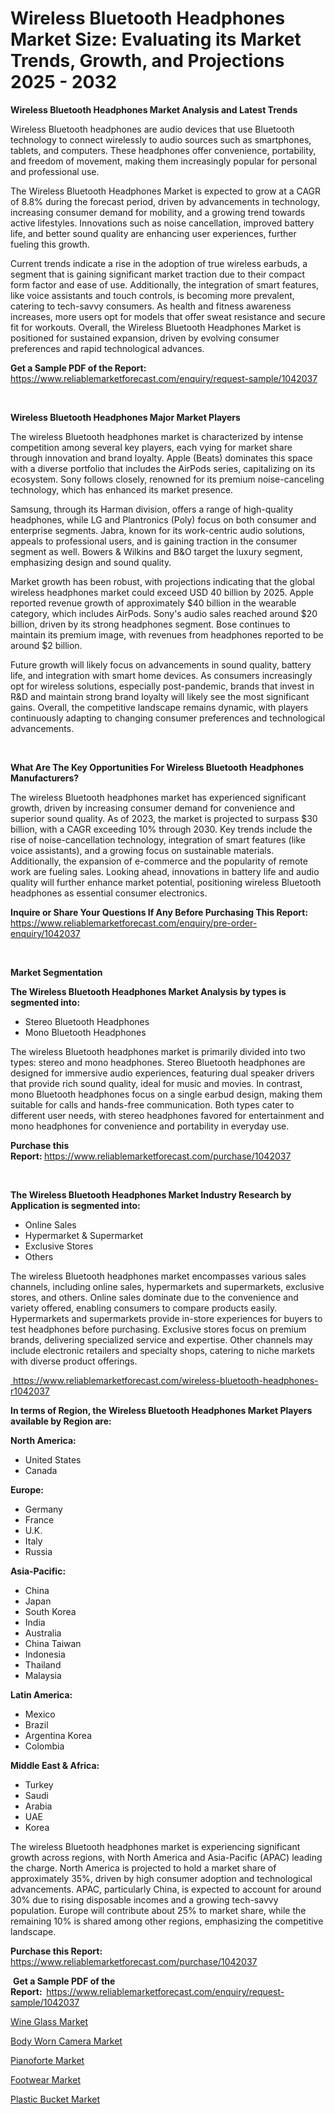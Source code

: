 <p><h1>Wireless Bluetooth Headphones Market Size: Evaluating its Market Trends, Growth, and Projections 2025 - 2032</h1></p><p><strong>Wireless Bluetooth Headphones Market Analysis and Latest Trends</strong></p>
<p><p>Wireless Bluetooth headphones are audio devices that use Bluetooth technology to connect wirelessly to audio sources such as smartphones, tablets, and computers. These headphones offer convenience, portability, and freedom of movement, making them increasingly popular for personal and professional use. </p><p>The Wireless Bluetooth Headphones Market is expected to grow at a CAGR of 8.8% during the forecast period, driven by advancements in technology, increasing consumer demand for mobility, and a growing trend towards active lifestyles. Innovations such as noise cancellation, improved battery life, and better sound quality are enhancing user experiences, further fueling this growth. </p><p>Current trends indicate a rise in the adoption of true wireless earbuds, a segment that is gaining significant market traction due to their compact form factor and ease of use. Additionally, the integration of smart features, like voice assistants and touch controls, is becoming more prevalent, catering to tech-savvy consumers. As health and fitness awareness increases, more users opt for models that offer sweat resistance and secure fit for workouts. Overall, the Wireless Bluetooth Headphones Market is positioned for sustained expansion, driven by evolving consumer preferences and rapid technological advances.</p></p>
<p><strong>Get a Sample PDF of the Report:&nbsp;</strong> <a href="https://www.reliablemarketforecast.com/enquiry/request-sample/1042037?utm_campaign=2011&utm_medium=2&utm_source=Github&utm_content=ia&utm_term=04042025&utm_id=wireless-bluetooth-headphones">https://www.reliablemarketforecast.com/enquiry/request-sample/1042037</a></p>
<p>&nbsp;</p>
<p><strong>Wireless Bluetooth Headphones Major Market Players</strong></p>
<p><p>The wireless Bluetooth headphones market is characterized by intense competition among several key players, each vying for market share through innovation and brand loyalty. Apple (Beats) dominates this space with a diverse portfolio that includes the AirPods series, capitalizing on its ecosystem. Sony follows closely, renowned for its premium noise-canceling technology, which has enhanced its market presence.</p><p>Samsung, through its Harman division, offers a range of high-quality headphones, while LG and Plantronics (Poly) focus on both consumer and enterprise segments. Jabra, known for its work-centric audio solutions, appeals to professional users, and is gaining traction in the consumer segment as well. Bowers & Wilkins and B&O target the luxury segment, emphasizing design and sound quality.</p><p>Market growth has been robust, with projections indicating that the global wireless headphones market could exceed USD 40 billion by 2025. Apple reported revenue growth of approximately $40 billion in the wearable category, which includes AirPods. Sony's audio sales reached around $20 billion, driven by its strong headphones segment. Bose continues to maintain its premium image, with revenues from headphones reported to be around $2 billion. </p><p>Future growth will likely focus on advancements in sound quality, battery life, and integration with smart home devices. As consumers increasingly opt for wireless solutions, especially post-pandemic, brands that invest in R&D and maintain strong brand loyalty will likely see the most significant gains. Overall, the competitive landscape remains dynamic, with players continuously adapting to changing consumer preferences and technological advancements.</p></p>
<p>&nbsp;</p>
<p><strong>What Are The Key Opportunities For Wireless Bluetooth Headphones Manufacturers?</strong></p>
<p><p>The wireless Bluetooth headphones market has experienced significant growth, driven by increasing consumer demand for convenience and superior sound quality. As of 2023, the market is projected to surpass $30 billion, with a CAGR exceeding 10% through 2030. Key trends include the rise of noise-cancellation technology, integration of smart features (like voice assistants), and a growing focus on sustainable materials. Additionally, the expansion of e-commerce and the popularity of remote work are fueling sales. Looking ahead, innovations in battery life and audio quality will further enhance market potential, positioning wireless Bluetooth headphones as essential consumer electronics.</p></p>
<p><strong>Inquire or Share Your Questions If Any Before Purchasing This Report:</strong> <a href="https://www.reliablemarketforecast.com/enquiry/pre-order-enquiry/1042037?utm_campaign=2011&utm_medium=2&utm_source=Github&utm_content=ia&utm_term=04042025&utm_id=wireless-bluetooth-headphones">https://www.reliablemarketforecast.com/enquiry/pre-order-enquiry/1042037</a></p>
<p>&nbsp;</p>
<p><strong>Market Segmentation</strong></p>
<p><strong>The Wireless Bluetooth Headphones Market Analysis by types is segmented into:</strong></p>
<p><ul><li>Stereo Bluetooth Headphones</li><li>Mono Bluetooth Headphones</li></ul></p>
<p><p>The wireless Bluetooth headphones market is primarily divided into two types: stereo and mono headphones. Stereo Bluetooth headphones are designed for immersive audio experiences, featuring dual speaker drivers that provide rich sound quality, ideal for music and movies. In contrast, mono Bluetooth headphones focus on a single earbud design, making them suitable for calls and hands-free communication. Both types cater to different user needs, with stereo headphones favored for entertainment and mono headphones for convenience and portability in everyday use.</p></p>
<p><strong>Purchase this Report:&nbsp;</strong><a href="https://www.reliablemarketforecast.com/purchase/1042037?utm_campaign=2011&utm_medium=2&utm_source=Github&utm_content=ia&utm_term=04042025&utm_id=wireless-bluetooth-headphones">https://www.reliablemarketforecast.com/purchase/1042037</a></p>
<p>&nbsp;</p>
<p><strong>The Wireless Bluetooth Headphones Market Industry Research by Application is segmented into:</strong></p>
<p><ul><li>Online Sales</li><li>Hypermarket & Supermarket</li><li>Exclusive Stores</li><li>Others</li></ul></p>
<p><p>The wireless Bluetooth headphones market encompasses various sales channels, including online sales, hypermarkets and supermarkets, exclusive stores, and others. Online sales dominate due to the convenience and variety offered, enabling consumers to compare products easily. Hypermarkets and supermarkets provide in-store experiences for buyers to test headphones before purchasing. Exclusive stores focus on premium brands, delivering specialized service and expertise. Other channels may include electronic retailers and specialty shops, catering to niche markets with diverse product offerings.</p></p>
<p><a href="https://www.reliablemarketforecast.com/wireless-bluetooth-headphones-r1042037?utm_campaign=2011&utm_medium=2&utm_source=Github&utm_content=ia&utm_term=04042025&utm_id=wireless-bluetooth-headphones">&nbsp;https://www.reliablemarketforecast.com/wireless-bluetooth-headphones-r1042037</a></p>
<p><strong>In terms of Region, the Wireless Bluetooth Headphones Market Players available by Region are:</strong></p>
<p>
    <p> <strong> North America: </strong>
        <ul>
            <li>United States</li>
            <li>Canada</li>
        </ul>
        </p> 
    <p> <strong> Europe: </strong>
        <ul>
            <li>Germany</li>
            <li>France</li>
            <li>U.K.</li>
            <li>Italy</li>
            <li>Russia</li>
        </ul>
        </p> 
    <p> <strong> Asia-Pacific: </strong>
        <ul>
            <li>China</li>
            <li>Japan</li>
            <li>South Korea</li>
            <li>India</li>
            <li>Australia</li>
            <li>China Taiwan</li>
            <li>Indonesia</li>
            <li>Thailand</li>
            <li>Malaysia</li>
        </ul>
        </p> 
    <p> <strong> Latin America: </strong>
        <ul>
            <li>Mexico</li>
            <li>Brazil</li>
            <li>Argentina Korea</li>
            <li>Colombia</li>
        </ul>
        </p> 
    <p> <strong> Middle East & Africa: </strong>
        <ul>
            <li>Turkey</li>
            <li>Saudi</li>
            <li>Arabia</li>
            <li>UAE</li>
            <li>Korea</li>
        </ul>
    </p>
    </p>
<p><p>The wireless Bluetooth headphones market is experiencing significant growth across regions, with North America and Asia-Pacific (APAC) leading the charge. North America is projected to hold a market share of approximately 35%, driven by high consumer adoption and technological advancements. APAC, particularly China, is expected to account for around 30% due to rising disposable incomes and a growing tech-savvy population. Europe will contribute about 25% to market share, while the remaining 10% is shared among other regions, emphasizing the competitive landscape.</p></p>
<p><strong>Purchase this Report: </strong><a href="https://www.reliablemarketforecast.com/purchase/1042037?utm_campaign=2011&utm_medium=2&utm_source=Github&utm_content=ia&utm_term=04042025&utm_id=wireless-bluetooth-headphones">https://www.reliablemarketforecast.com/purchase/1042037</a></p>
<p>&nbsp;<strong>Get a Sample PDF of the Report:&nbsp;&nbsp;</strong><a href="https://www.reliablemarketforecast.com/enquiry/request-sample/1042037?utm_campaign=2011&utm_medium=2&utm_source=Github&utm_content=ia&utm_term=04042025&utm_id=wireless-bluetooth-headphones">https://www.reliablemarketforecast.com/enquiry/request-sample/1042037</a></p>
<p><strong></strong></p>
<p><p><a href="https://github.com/sadaandilou/Market-Research-Report-List-1/blob/main/wine-glass-market.md?utm_campaign=2011&utm_medium=2&utm_source=Github&utm_content=ia&utm_term=04042025&utm_id=wireless-bluetooth-headphones">Wine Glass Market</a></p><p><a href="https://github.com/janustabarf2/Market-Research-Report-List-1/blob/main/body-worn-camera-market.md?utm_campaign=2011&utm_medium=2&utm_source=Github&utm_content=ia&utm_term=04042025&utm_id=wireless-bluetooth-headphones">Body Worn Camera Market</a></p><p><a href="https://github.com/calizlewin2f/Market-Research-Report-List-1/blob/main/pianoforte-market.md?utm_campaign=2011&utm_medium=2&utm_source=Github&utm_content=ia&utm_term=04042025&utm_id=wireless-bluetooth-headphones">Pianoforte Market</a></p><p><a href="https://github.com/seherlouize/Market-Research-Report-List-1/blob/main/footwear-market.md?utm_campaign=2011&utm_medium=2&utm_source=Github&utm_content=ia&utm_term=04042025&utm_id=wireless-bluetooth-headphones">Footwear Market</a></p><p><a href="https://github.com/kaganalcinwv/Market-Research-Report-List-1/blob/main/plastic-bucket-market.md?utm_campaign=2011&utm_medium=2&utm_source=Github&utm_content=ia&utm_term=04042025&utm_id=wireless-bluetooth-headphones">Plastic Bucket Market</a></p></p>